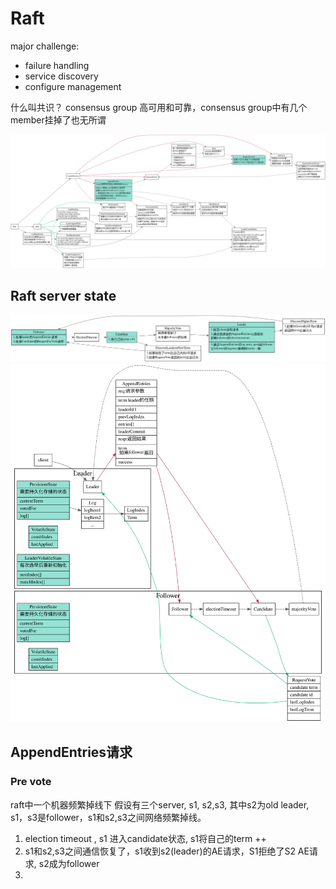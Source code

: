 # Raft

major challenge:
* failure handling
* service discovery
* configure management

什么叫共识？
consensus group
高可用和可靠，consensus group中有几个member挂掉了也无所谓


![raft sub problem](./raft-sub-problem.svg)

## Raft server state


![raft server state](./raft-server-state.svg)
![raft](./raft.svg)

## AppendEntries请求



### Pre vote
raft中一个机器频繁掉线下
假设有三个server, s1, s2,s3, 其中s2为old leader, s1，s3是follower，s1和s2,s3之间网络频繁掉线。
1. election timeout , s1 进入candidate状态, s1将自己的term ++
2. s1和s2,s3之间通信恢复了，s1收到s2(leader)的AE请求，S1拒绝了S2 AE请求, s2成为follower
3. 

